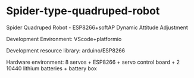 # Spider-type-quadruped-robot

Spider Quadruped Robot - ESP8266+softAP Dynamic Attitude Adjustment

Development Environment: VScode+platformio

Development resource library: arduino/ESP8266

Hardware environment: 8 servos + ESP8266 + servo control board + 2 10440 lithium batteries + battery box

